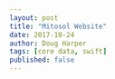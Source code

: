 ```yaml
---
layout: post
title: "Mitosol Website"
date: 2017-10-24
author: Doug Harper
tags: [core data, swift]
published: false
---
```

